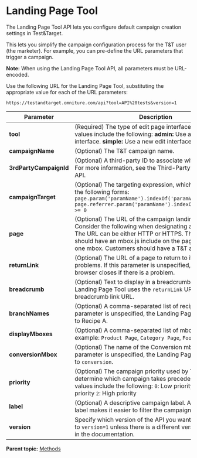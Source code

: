 # Landing Page Tool

The Landing Page Tool API lets you configure default campaign creation settings in Test&Target.

This lets you simplify the campaign configuration process for the T&T user \(the marketer\). For example, you can pre-define the URL parameters that trigger a campaign.

**Note:** When using the Landing Page Tool API, all parameters must be URL-encoded.

Use the following URL for the Landing Page Tool, substituting the appropriate value for each of the URL parameters:

```
https://testandtarget.omniture.com/api?tool=API%20tests&version=1
```

|Parameter| Description |
|---------|---------------|
|**tool** | \(Required\) The type of edit page interface. Supported values include the following: **admin:** Use an edit classic interface. **simple:** Use a new edit interface. |
| **campaignName** | \(Optional\) The T&T campaign name. |
| **3rdPartyCampaignId** | \(Optional\) A third-party ID to associate with the campaign. For more information, see the Third-Party Campaign ID API. |
| **campaignTarget** | \(Optional\) The targeting expression, which takes one of the following forms: `page.param('paramName').indexOf('paramValue') >= 0` `page.referrer.param('paramName').indexOf('paramValue') >= 0` |
| **page** | \(Optional\) The URL of the campaign landing page. Consider the following when designating a landing page: The URL can be either HTTP or HTTPS. The landing page should have an mbox.js include on the page, and at least one mbox. Customers should have a T&T account. |
| **returnLink** | \(Optional\) The URL of a page to return to if there are problems. If this parameter is unspecified, the Web browser closes if there is a problem. |
| **breadcrumb** | \(Optional\) Text to display in a breadcrumb link. The Landing Page Tool uses the `returnLink` URL as the breadcrumb link URL. |
| **branchNames** | \(Optional\) A comma-separated list of recipe names. If this parameter is unspecified, the Landing Page Tool defaults to Recipe A. |
| **displayMboxes** | \(Optional\) A comma-separated list of mbox names. For example: `Product Page`, `Category Page`, `Footer`. |
| **conversionMbox** | \(Optional\) The name of the Conversion mbox. If this parameter is unspecified, the Landing Page Tool defaults to `conversion`. |
| **priority** | \(Optional\) The campaign priority used by Test&Target to determine which campaign takes precedence. Supported values include the following: `0`: Low priority `1`: Medium priority `2`: High priority |
| **label** | \(Optional\) A descriptive campaign label. A descriptive label makes it easier to filter the campaign list. |
|**version** | Specify which version of the API you want to use. Set this to `version=1` unless there is a different version described in the documentation. |

**Parent topic:** [Methods](../campaign_state/r_Test_and_Target_API_Sample_Code.md)

